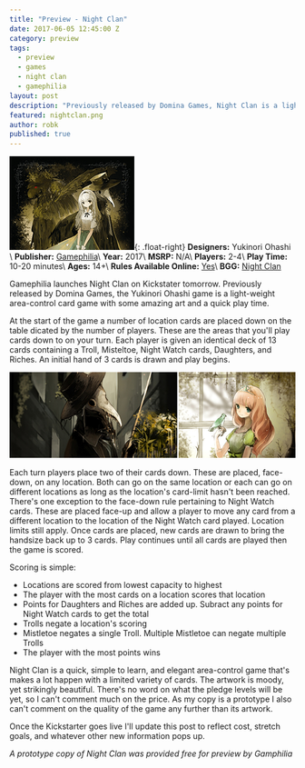 ```yaml
---
title: "Preview - Night Clan"
date: 2017-06-05 12:45:00 Z
category: preview
tags:
  - preview
  - games
  - night clan
  - gamephilia
layout: post
description: "Previously released by Domina Games, Night Clan is a light-weight area-control card game with some amazing art and a quick play time."
featured: nightclan.png                                                                         
author: robk
published: true
---
```


![Night Clan](/images/featured/nightclan.png){: .float-right}
**Designers:** Yukinori Ohashi \\
**Publisher:** [Gamephilia](http://www.gamephilia.net/night-clan/)\\
**Year:** 2017\\
**MSRP:** N/A\\
**Players:** 2-4\\
**Play Time:** 10-20 minutes\\
**Ages:** 14+\\
**Rules Available Online:** [Yes](https://drive.google.com/file/d/0B4EuZUv5vvB-UzVfS1pPODJJblU/view)\\
**BGG:** [Night Clan](https://boardgamegeek.com/boardgame/168549/night-clan)

Gamephilia launches Night Clan on Kickstater tomorrow. Previously released by Domina Games, the Yukinori Ohashi game is a light-weight area-control card game with some amazing art and a quick play time.

At the start of the game a number of location cards are placed down on the table dicated by the number of players. These are the areas that you'll play cards down to on your turn. Each player is given an identical deck of 13 cards containing a Troll, Misteltoe, Night Watch cards, Daughters, and Riches. An initial hand of 3 cards is drawn and play begins.

![Night Clan Artwork](/images/nightclan/art.jpg)

Each turn players place two of their cards down. These are placed, face-down, on any location. Both can go on the same location or each can go on different locations as long as the location's card-limit hasn't been reached. There's one exception to the face-down rule pertaining to Night Watch cards. These are placed face-up and allow a player to move any card from a different location to the location of the Night Watch card played. Location limits still apply. Once cards are placed, new cards are drawn to bring the handsize back up to 3 cards. Play continues until all cards are played then the game is scored.

Scoring is simple:

* Locations are scored from lowest capacity to highest
* The player with the most cards on a location scores that location
* Points for Daughters and Riches are added up. Subract any points for Night Watch cards to get the total
* Trolls negate a location's scoring
* Mistletoe negates a single Troll. Multiple Mistletoe can negate multiple Trolls
* The player with the most points wins

Night Clan is a quick, simple to learn, and elegant area-control game that's makes a lot happen with a limited variety of cards. The artwork is moody, yet strikingly beautiful. There's no word on what the pledge levels will be yet, so I can't comment much on the price. As my copy is a prototype I also can't comment on the quality of the game any further than its artwork.

Once the Kickstarter goes live I'll update this post to reflect cost, stretch goals, and whatever other new information pops up.

*A prototype copy of Night Clan was provided free for preview by Gamphilia*



